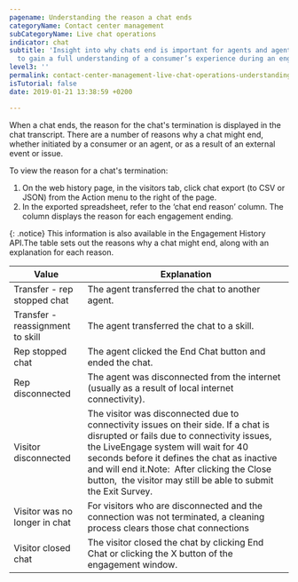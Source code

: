 ```yaml
---
pagename: Understanding the reason a chat ends
categoryName: Contact center management
subCategoryName: Live chat operations
indicator: chat
subtitle: 'Insight into why chats end is important for agents and agent managers trying
  to gain a full understanding of a consumer’s experience during an engagement. '
level3: ''
permalink: contact-center-management-live-chat-operations-understanding-the-reason-a-chat-ends.html
isTutorial: false
date: 2019-01-21 13:38:59 +0200

---
```

When a chat ends, the reason for the chat's termination is displayed in the chat transcript. There are a number of reasons why a chat might end, whether initiated by a consumer or an agent, or as a result of an external event or issue.

To view the reason for a chat's termination:

1. On the web history page, in the visitors tab, click chat export (to CSV or JSON) from the Action menu to the right of the page.
2. In the exported spreadsheet, refer to the ‘chat end reason’ column. The column displays the reason for each engagement ending.

{: .notice}
This information is also available in the Engagement History API.The table sets out the reasons why a chat might end, along with an explanation for each reason.

| Value | Explanation |
| --- | --- |
| Transfer - rep stopped chat | The agent transferred the chat to another agent. |
| Transfer - reassignment to skill | The agent transferred the chat to a skill. |
| Rep stopped chat | The agent clicked the End Chat button and ended the chat. |
| Rep disconnected | The agent was disconnected from the internet (usually as a result of local internet connectivity). |
| Visitor disconnected | The visitor was disconnected due to connectivity issues on their side. If a chat is disrupted or fails due to connectivity issues, the LiveEngage system will wait for 40 seconds before it defines the chat as inactive and will end it.Note:  After clicking the Close button,  the visitor may still be able to submit the Exit Survey. |
| Visitor was no longer in chat | For visitors who are disconnected and the connection was not terminated, a cleaning process clears those chat connections |
| Visitor closed chat | The visitor closed the chat by clicking End Chat or clicking the X button of the engagement window. |
